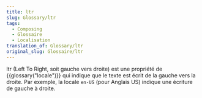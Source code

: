 ```yaml
---
title: ltr
slug: Glossary/ltr
tags:
  - Composing
  - Glossaire
  - Localisation
translation_of: Glossary/ltr
original_slug: Glossaire/ltr
---
```

ltr (Left To Right, soit gauche vers droite) est une propriété de {{glossary("locale")}} qui indique que le texte est écrit de la gauche vers la droite. Par exemple, la locale `en-US` (pour Anglais US) indique une écriture de gauche à droite.
